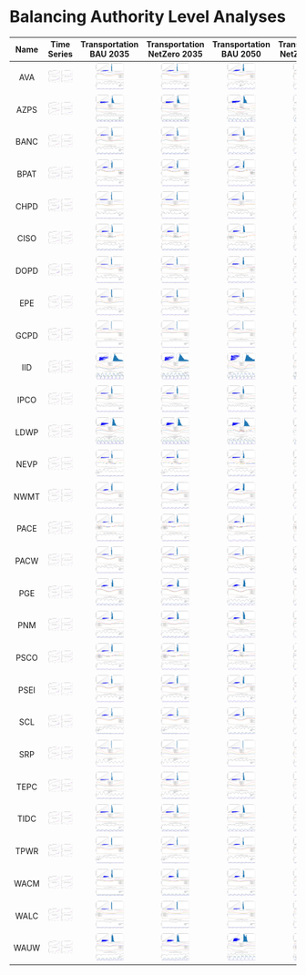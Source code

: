 # Balancing Authority Level Analyses
>
| Name | Time Series | Transportation BAU 2035 | Transportation NetZero 2035 | Transportation BAU 2050 | Transportation NetZero 2050 |
| :-: | :-: | :-: | :-: | :-: | :-: |
| AVA  | <img src="figures/Balancing_Authorities/BA_Load_Projections_AVA.png" width="50">  | <img src="figures/Balancing_Authorities/AVA_BAU_Trans_2035.png" width="50"> | <img src="figures/Balancing_Authorities/AVA_NetZero_Trans_2035.png" width="50"> | <img src="figures/Balancing_Authorities/AVA_BAU_Trans_2050.png" width="50"> | <img src="figures/Balancing_Authorities/AVA_NetZero_Trans_2050.png" width="50"> | 
| AZPS | <img src="figures/Balancing_Authorities/BA_Load_Projections_AZPS.png" width="50"> | <img src="figures/Balancing_Authorities/AZPS_BAU_Trans_2035.png" width="50"> | <img src="figures/Balancing_Authorities/AZPS_NetZero_Trans_2035.png" width="50"> | <img src="figures/Balancing_Authorities/AZPS_BAU_Trans_2050.png" width="50"> | <img src="figures/Balancing_Authorities/AZPS_NetZero_Trans_2050.png" width="50"> |
| BANC | <img src="figures/Balancing_Authorities/BA_Load_Projections_BANC.png" width="50"> | <img src="figures/Balancing_Authorities/BANC_BAU_Trans_2035.png" width="50"> | <img src="figures/Balancing_Authorities/BANC_NetZero_Trans_2035.png" width="50"> | <img src="figures/Balancing_Authorities/BANC_BAU_Trans_2050.png" width="50"> | <img src="figures/Balancing_Authorities/BANC_NetZero_Trans_2050.png" width="50"> |
| BPAT | <img src="figures/Balancing_Authorities/BA_Load_Projections_BPAT.png" width="50"> | <img src="figures/Balancing_Authorities/BPAT_BAU_Trans_2035.png" width="50"> | <img src="figures/Balancing_Authorities/BPAT_NetZero_Trans_2035.png" width="50"> | <img src="figures/Balancing_Authorities/BPAT_BAU_Trans_2050.png" width="50"> | <img src="figures/Balancing_Authorities/BPAT_NetZero_Trans_2050.png" width="50"> |
| CHPD | <img src="figures/Balancing_Authorities/BA_Load_Projections_CHPD.png" width="50"> | <img src="figures/Balancing_Authorities/CHPD_BAU_Trans_2035.png" width="50"> | <img src="figures/Balancing_Authorities/CHPD_NetZero_Trans_2035.png" width="50"> | <img src="figures/Balancing_Authorities/CHPD_BAU_Trans_2050.png" width="50"> | <img src="figures/Balancing_Authorities/CHPD_NetZero_Trans_2050.png" width="50"> |
| CISO | <img src="figures/Balancing_Authorities/BA_Load_Projections_CISO.png" width="50"> | <img src="figures/Balancing_Authorities/CISO_BAU_Trans_2035.png" width="50"> | <img src="figures/Balancing_Authorities/CISO_NetZero_Trans_2035.png" width="50"> | <img src="figures/Balancing_Authorities/CISO_BAU_Trans_2050.png" width="50"> | <img src="figures/Balancing_Authorities/CISO_NetZero_Trans_2050.png" width="50"> |
| DOPD | <img src="figures/Balancing_Authorities/BA_Load_Projections_DOPD.png" width="50"> | <img src="figures/Balancing_Authorities/DOPD_BAU_Trans_2035.png" width="50"> | <img src="figures/Balancing_Authorities/DOPD_NetZero_Trans_2035.png" width="50"> | <img src="figures/Balancing_Authorities/DOPD_BAU_Trans_2050.png" width="50"> | <img src="figures/Balancing_Authorities/DOPD_NetZero_Trans_2050.png" width="50"> |
| EPE  | <img src="figures/Balancing_Authorities/BA_Load_Projections_EPE.png" width="50">  | <img src="figures/Balancing_Authorities/EPE_BAU_Trans_2035.png" width="50"> | <img src="figures/Balancing_Authorities/EPE_NetZero_Trans_2035.png" width="50"> | <img src="figures/Balancing_Authorities/EPE_BAU_Trans_2050.png" width="50"> | <img src="figures/Balancing_Authorities/EPE_NetZero_Trans_2050.png" width="50"> |
| GCPD | <img src="figures/Balancing_Authorities/BA_Load_Projections_GCPD.png" width="50"> | <img src="figures/Balancing_Authorities/GCPD_BAU_Trans_2035.png" width="50"> | <img src="figures/Balancing_Authorities/GCPD_NetZero_Trans_2035.png" width="50"> | <img src="figures/Balancing_Authorities/GCPD_BAU_Trans_2050.png" width="50"> | <img src="figures/Balancing_Authorities/GCPD_NetZero_Trans_2050.png" width="50"> |
| IID  | <img src="figures/Balancing_Authorities/BA_Load_Projections_IID.png" width="50">  | <img src="figures/Balancing_Authorities/IID_BAU_Trans_2035.png" width="50"> | <img src="figures/Balancing_Authorities/IID_NetZero_Trans_2035.png" width="50"> | <img src="figures/Balancing_Authorities/IID_BAU_Trans_2050.png" width="50"> | <img src="figures/Balancing_Authorities/IID_NetZero_Trans_2050.png" width="50"> |
| IPCO | <img src="figures/Balancing_Authorities/BA_Load_Projections_IPCO.png" width="50"> | <img src="figures/Balancing_Authorities/IPCO_BAU_Trans_2035.png" width="50"> | <img src="figures/Balancing_Authorities/IPCO_NetZero_Trans_2035.png" width="50"> | <img src="figures/Balancing_Authorities/IPCO_BAU_Trans_2050.png" width="50"> | <img src="figures/Balancing_Authorities/IPCO_NetZero_Trans_2050.png" width="50"> |
| LDWP | <img src="figures/Balancing_Authorities/BA_Load_Projections_LDWP.png" width="50"> | <img src="figures/Balancing_Authorities/LDWP_BAU_Trans_2035.png" width="50"> | <img src="figures/Balancing_Authorities/LDWP_NetZero_Trans_2035.png" width="50"> | <img src="figures/Balancing_Authorities/LDWP_BAU_Trans_2050.png" width="50"> | <img src="figures/Balancing_Authorities/LDWP_NetZero_Trans_2050.png" width="50"> |
| NEVP | <img src="figures/Balancing_Authorities/BA_Load_Projections_NEVP.png" width="50"> | <img src="figures/Balancing_Authorities/NEVP_BAU_Trans_2035.png" width="50"> | <img src="figures/Balancing_Authorities/NEVP_NetZero_Trans_2035.png" width="50"> | <img src="figures/Balancing_Authorities/NEVP_BAU_Trans_2050.png" width="50"> | <img src="figures/Balancing_Authorities/NEVP_NetZero_Trans_2050.png" width="50"> |
| NWMT | <img src="figures/Balancing_Authorities/BA_Load_Projections_NWMT.png" width="50"> | <img src="figures/Balancing_Authorities/NWMT_BAU_Trans_2035.png" width="50"> | <img src="figures/Balancing_Authorities/NWMT_NetZero_Trans_2035.png" width="50"> | <img src="figures/Balancing_Authorities/NWMT_BAU_Trans_2050.png" width="50"> | <img src="figures/Balancing_Authorities/NWMT_NetZero_Trans_2050.png" width="50"> |
| PACE | <img src="figures/Balancing_Authorities/BA_Load_Projections_PACE.png" width="50"> | <img src="figures/Balancing_Authorities/PACE_BAU_Trans_2035.png" width="50"> | <img src="figures/Balancing_Authorities/PACE_NetZero_Trans_2035.png" width="50"> | <img src="figures/Balancing_Authorities/PACE_BAU_Trans_2050.png" width="50"> | <img src="figures/Balancing_Authorities/PACE_NetZero_Trans_2050.png" width="50"> |
| PACW | <img src="figures/Balancing_Authorities/BA_Load_Projections_PACW.png" width="50"> | <img src="figures/Balancing_Authorities/PACW_BAU_Trans_2035.png" width="50"> | <img src="figures/Balancing_Authorities/PACW_NetZero_Trans_2035.png" width="50"> | <img src="figures/Balancing_Authorities/PACW_BAU_Trans_2050.png" width="50"> | <img src="figures/Balancing_Authorities/PACW_NetZero_Trans_2050.png" width="50"> |
| PGE  | <img src="figures/Balancing_Authorities/BA_Load_Projections_PGE.png" width="50">  | <img src="figures/Balancing_Authorities/PGE_BAU_Trans_2035.png" width="50"> | <img src="figures/Balancing_Authorities/PGE_NetZero_Trans_2035.png" width="50"> | <img src="figures/Balancing_Authorities/PGE_BAU_Trans_2050.png" width="50"> | <img src="figures/Balancing_Authorities/PGE_NetZero_Trans_2050.png" width="50"> |
| PNM  | <img src="figures/Balancing_Authorities/BA_Load_Projections_PNM.png" width="50">  | <img src="figures/Balancing_Authorities/PNM_BAU_Trans_2035.png" width="50"> | <img src="figures/Balancing_Authorities/PNM_NetZero_Trans_2035.png" width="50"> | <img src="figures/Balancing_Authorities/PNM_BAU_Trans_2050.png" width="50"> | <img src="figures/Balancing_Authorities/PNM_NetZero_Trans_2050.png" width="50"> |
| PSCO | <img src="figures/Balancing_Authorities/BA_Load_Projections_PSCO.png" width="50"> | <img src="figures/Balancing_Authorities/PSCO_BAU_Trans_2035.png" width="50"> | <img src="figures/Balancing_Authorities/PSCO_NetZero_Trans_2035.png" width="50"> | <img src="figures/Balancing_Authorities/PSCO_BAU_Trans_2050.png" width="50"> | <img src="figures/Balancing_Authorities/PSCO_NetZero_Trans_2050.png" width="50"> |
| PSEI | <img src="figures/Balancing_Authorities/BA_Load_Projections_PSEI.png" width="50"> | <img src="figures/Balancing_Authorities/PSEI_BAU_Trans_2035.png" width="50"> | <img src="figures/Balancing_Authorities/PSEI_NetZero_Trans_2035.png" width="50"> | <img src="figures/Balancing_Authorities/PSEI_BAU_Trans_2050.png" width="50"> | <img src="figures/Balancing_Authorities/PSEI_NetZero_Trans_2050.png" width="50"> |
| SCL  | <img src="figures/Balancing_Authorities/BA_Load_Projections_SCL.png" width="50">  | <img src="figures/Balancing_Authorities/SCL_BAU_Trans_2035.png" width="50"> | <img src="figures/Balancing_Authorities/SCL_NetZero_Trans_2035.png" width="50"> | <img src="figures/Balancing_Authorities/SCL_BAU_Trans_2050.png" width="50"> | <img src="figures/Balancing_Authorities/SCL_NetZero_Trans_2050.png" width="50"> |
| SRP  | <img src="figures/Balancing_Authorities/BA_Load_Projections_SRP.png" width="50">  | <img src="figures/Balancing_Authorities/SRP_BAU_Trans_2035.png" width="50"> | <img src="figures/Balancing_Authorities/SRP_NetZero_Trans_2035.png" width="50"> | <img src="figures/Balancing_Authorities/SRP_BAU_Trans_2050.png" width="50"> | <img src="figures/Balancing_Authorities/SRP_NetZero_Trans_2050.png" width="50"> |
| TEPC | <img src="figures/Balancing_Authorities/BA_Load_Projections_TEPC.png" width="50"> | <img src="figures/Balancing_Authorities/TEPC_BAU_Trans_2035.png" width="50"> | <img src="figures/Balancing_Authorities/TEPC_NetZero_Trans_2035.png" width="50"> | <img src="figures/Balancing_Authorities/TEPC_BAU_Trans_2050.png" width="50"> | <img src="figures/Balancing_Authorities/TEPC_NetZero_Trans_2050.png" width="50"> |
| TIDC | <img src="figures/Balancing_Authorities/BA_Load_Projections_TIDC.png" width="50"> | <img src="figures/Balancing_Authorities/TIDC_BAU_Trans_2035.png" width="50"> | <img src="figures/Balancing_Authorities/TIDC_NetZero_Trans_2035.png" width="50"> | <img src="figures/Balancing_Authorities/TIDC_BAU_Trans_2050.png" width="50"> | <img src="figures/Balancing_Authorities/TIDC_NetZero_Trans_2050.png" width="50"> |
| TPWR | <img src="figures/Balancing_Authorities/BA_Load_Projections_TPWR.png" width="50"> | <img src="figures/Balancing_Authorities/TPWR_BAU_Trans_2035.png" width="50"> | <img src="figures/Balancing_Authorities/TPWR_NetZero_Trans_2035.png" width="50"> | <img src="figures/Balancing_Authorities/TPWR_BAU_Trans_2050.png" width="50"> | <img src="figures/Balancing_Authorities/TPWR_NetZero_Trans_2050.png" width="50"> |
| WACM | <img src="figures/Balancing_Authorities/BA_Load_Projections_WACM.png" width="50"> | <img src="figures/Balancing_Authorities/WACM_BAU_Trans_2035.png" width="50"> | <img src="figures/Balancing_Authorities/WACM_NetZero_Trans_2035.png" width="50"> | <img src="figures/Balancing_Authorities/WACM_BAU_Trans_2050.png" width="50"> | <img src="figures/Balancing_Authorities/WACM_NetZero_Trans_2050.png" width="50"> |
| WALC | <img src="figures/Balancing_Authorities/BA_Load_Projections_WALC.png" width="50"> | <img src="figures/Balancing_Authorities/WALC_BAU_Trans_2035.png" width="50"> | <img src="figures/Balancing_Authorities/WALC_NetZero_Trans_2035.png" width="50"> | <img src="figures/Balancing_Authorities/WALC_BAU_Trans_2050.png" width="50"> | <img src="figures/Balancing_Authorities/WALC_NetZero_Trans_2050.png" width="50"> |
| WAUW | <img src="figures/Balancing_Authorities/BA_Load_Projections_WAUW.png" width="50"> | <img src="figures/Balancing_Authorities/WAUW_BAU_Trans_2035.png" width="50"> | <img src="figures/Balancing_Authorities/WAUW_NetZero_Trans_2035.png" width="50"> | <img src="figures/Balancing_Authorities/WAUW_BAU_Trans_2050.png" width="50"> | <img src="figures/Balancing_Authorities/WAUW_NetZero_Trans_2050.png" width="50"> |
